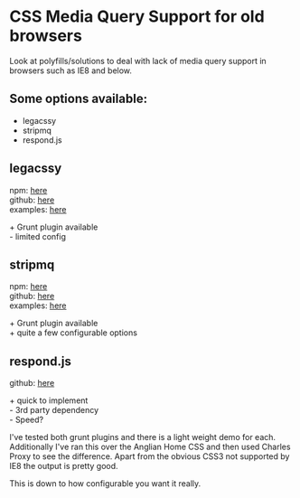 CSS Media Query Support for old browsers
==================================

Look at polyfills/solutions to deal with lack of media query support in browsers such as IE8 and below.

Some options available:
------------
*  legacssy
*  stripmq
*  respond.js 


## legacssy

npm: [here](https://www.npmjs.com/package/grunt-legacssy)  
github: [here](https://github.com/robinpokorny/grunt-legacssy)  
examples: [here](legacssy/)

\+ Grunt plugin available  
\- limited config


## stripmq

npm: [here](https://www.npmjs.com/package/grunt-stripmq)  
github: [here](https://github.com/jtangelder/grunt-stripmq)  
examples: [here](stripmq/)

\+ Grunt plugin available  
\+ quite a few configurable options  


## respond.js

github: [here](https://github.com/scottjehl/Respond)  

\+ quick to implement  
\- 3rd party dependency  
\- Speed?  

I've tested both grunt plugins and there is a light weight demo for each. Additionally I've ran this over the Anglian Home CSS and then used Charles Proxy to see the difference. Apart from the obvious CSS3 not supported by IE8 the output is pretty good.

This is down to how configurable you want it really.







